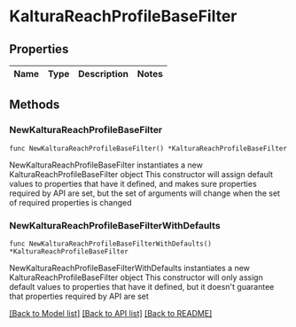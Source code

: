 # KalturaReachProfileBaseFilter

## Properties

Name | Type | Description | Notes
------------ | ------------- | ------------- | -------------

## Methods

### NewKalturaReachProfileBaseFilter

`func NewKalturaReachProfileBaseFilter() *KalturaReachProfileBaseFilter`

NewKalturaReachProfileBaseFilter instantiates a new KalturaReachProfileBaseFilter object
This constructor will assign default values to properties that have it defined,
and makes sure properties required by API are set, but the set of arguments
will change when the set of required properties is changed

### NewKalturaReachProfileBaseFilterWithDefaults

`func NewKalturaReachProfileBaseFilterWithDefaults() *KalturaReachProfileBaseFilter`

NewKalturaReachProfileBaseFilterWithDefaults instantiates a new KalturaReachProfileBaseFilter object
This constructor will only assign default values to properties that have it defined,
but it doesn't guarantee that properties required by API are set


[[Back to Model list]](../README.md#documentation-for-models) [[Back to API list]](../README.md#documentation-for-api-endpoints) [[Back to README]](../README.md)


